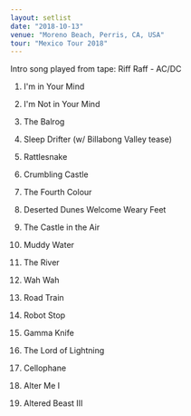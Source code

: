 ```yaml
---
layout: setlist
date: "2018-10-13"
venue: "Moreno Beach, Perris, CA, USA"
tour: "Mexico Tour 2018"
---
```


Intro song played from tape: Riff Raff - AC/DC

 1. I'm in Your Mind

 2. I'm Not in Your Mind

 3. The Balrog

 4. Sleep Drifter
    (w/ Billabong Valley tease)

 5. Rattlesnake

 6. Crumbling Castle

 7. The Fourth Colour

 8. Deserted Dunes Welcome Weary Feet

 9. The Castle in the Air

10. Muddy Water

11. The River

12. Wah Wah

13. Road Train

14. Robot Stop

15. Gamma Knife

16. The Lord of Lightning

17. Cellophane

18. Alter Me I

19. Altered Beast III


